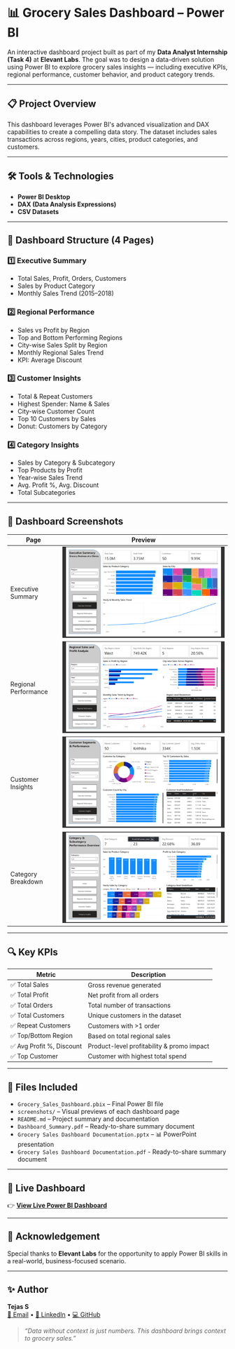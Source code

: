 # 📊 Grocery Sales Dashboard – Power BI

An interactive dashboard project built as part of my **Data Analyst Internship (Task 4)** at **Elevant Labs**. The goal was to design a data-driven solution using Power BI to explore grocery sales insights — including executive KPIs, regional performance, customer behavior, and product category trends.

---

## 📋 Project Overview

This dashboard leverages Power BI's advanced visualization and DAX capabilities to create a compelling data story. The dataset includes sales transactions across regions, years, cities, product categories, and customers.

---

## 🛠️ Tools & Technologies

- **Power BI Desktop**
- **DAX (Data Analysis Expressions)**
- **CSV Datasets**  
---

## 🧠 Dashboard Structure (4 Pages)

### 1️⃣ Executive Summary
- Total Sales, Profit, Orders, Customers
- Sales by Product Category
- Monthly Sales Trend (2015–2018)

### 2️⃣ Regional Performance
- Sales vs Profit by Region
- Top and Bottom Performing Regions
- City-wise Sales Split by Region
- Monthly Regional Sales Trend
- KPI: Average Discount

### 3️⃣ Customer Insights
- Total & Repeat Customers
- Highest Spender: Name & Sales
- City-wise Customer Count
- Top 10 Customers by Sales
- Donut: Customers by Category

### 4️⃣ Category Insights
- Sales by Category & Subcategory
- Top Products by Profit
- Year-wise Sales Trend
- Avg. Profit %, Avg. Discount
- Total Subcategories

---

## 📸 Dashboard Screenshots

| Page                | Preview |
|---------------------|---------|
| Executive Summary   | ![](https://github.com/TejasDeveloper-analyst/Elevate_labs/blob/f11997d2f51e0cef9ed8f1ca4d4aef3c6e3d4fb7/DAY_4/Executive%20Summary.png) |
| Regional Performance| ![](https://github.com/TejasDeveloper-analyst/Elevate_labs/blob/9494ed12a7d0e74d18d708c14a9dc48d6e9624b2/DAY_4/Regional%20Performance.png)|
| Customer Insights   | ![](https://github.com/TejasDeveloper-analyst/Elevate_labs/blob/9494ed12a7d0e74d18d708c14a9dc48d6e9624b2/DAY_4/Customer%20Insights.png) |
| Category Breakdown  | ![](https://github.com/TejasDeveloper-analyst/Elevate_labs/blob/9494ed12a7d0e74d18d708c14a9dc48d6e9624b2/DAY_4/Category%20Insights.png) |

---

## 🔍 Key KPIs

| Metric               | Description                       |
|----------------------|-----------------------------------|
| ✅ Total Sales        | Gross revenue generated           |
| ✅ Total Profit       | Net profit from all orders        |
| ✅ Total Orders       | Total number of transactions      |
| ✅ Total Customers    | Unique customers in the dataset   |
| ✅ Repeat Customers   | Customers with >1 order           |
| ✅ Top/Bottom Region  | Based on total regional sales     |
| ✅ Avg Profit %, Discount | Product-level profitability & promo impact |
| ✅ Top Customer       | Customer with highest total spend |

---

## 📂 Files Included

- `Grocery_Sales_Dashboard.pbix` – Final Power BI file  
- `screenshots/` – Visual previews of each dashboard page  
- `README.md` – Project summary and documentation  
- `Dashboard_Summary.pdf` – Ready-to-share summary document
- `Grocery Sales Dashboard Documentation.pptx` – 📊 PowerPoint presentation
- `Grocery Sales Dashboard Documentation.pdf` - Ready-to-share summary document

---

## 🔗 Live Dashboard

👉 [**View Live Power BI Dashboard**](https://app.powerbi.com/view?r=eyJrIjoiNjRmZDRiMmYtNGU4Yy00NzhiLTljMzYtMjVhNGJkN2Q0MTAwIiwidCI6IjUwMTcxNjkxLTExNDItNDFjMi1hNzZjLWM2MDljZDExMmYzZiJ9)  

---

## 🙏 Acknowledgement

Special thanks to **Elevant Labs** for the opportunity to apply Power BI skills in a real-world, business-focused scenario.

---

## ✨ Author

**Tejas S**  
[📧 Email](mailto:tejas.analyst.11304@gmail.com) • [🔗 LinkedIn](https://www.linkedin.com/in/tejas-data-analyst/) • [💻 GitHub](https://github.com/TejasDeveloper-analyst)

> *“Data without context is just numbers. This dashboard brings context to grocery sales.”*
